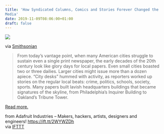 ```yaml
---
title: 'How Syndicated Columns, Comics and Stories Forever Changed the News
Media'
date: 2019-11-09T08:06:00+01:00
draft: false
---
```


[![](https://cdn-blog.adafruit.com/uploads/2019/11/gettyimages-563959623-600x450.jpg)](https://www.smithsonianmag.com/history/how-syndicated-columns-comics-stories-forever-changed-news-media-180973431/)

via [Smithsonian](https://www.smithsonianmag.com/history/how-syndicated-columns-comics-stories-forever-changed-news-media-180973431/)

> From today’s vantage point, when many American cities struggle to sustain even a single print newspaper, the early decades of the 20th century look like glory days for local papers. Even small cities boasted two or three dailies. Larger cities might issue more than a dozen apiece. “City desks” hummed with activity, as reporters worked up stories on the regular local beats: crime, politics, schools, society, sports. Many papers built lavish headquarters buildings that became signatures of the skyline, from Philadelphia’s Inquirer Building to Oakland’s Tribune Tower.

[Read more.](https://www.smithsonianmag.com/history/how-syndicated-columns-comics-stories-forever-changed-news-media-180973431/)

  
  
from Adafruit Industries – Makers, hackers, artists, designers and engineers! https://ift.tt/2WYWZDh  
via [IFTTT](https://ifttt.com/?ref=da&site=blogger)